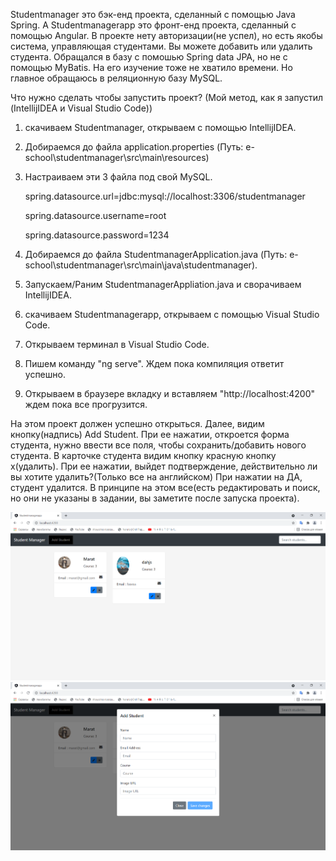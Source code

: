 Studentmanager это бэк-енд проекта, сделанный с помощью Java Spring. 
А Studentmanagerapp это фронт-енд проекта, сделанный с помощью Angular. 
В проекте нету авторизации(не успел), но есть якобы система, управляющая студентами. Вы можете добавить или удалить студента.
Обращался в базу с помошью Spring data JPA, но не с помощью MyBatis. На его изучение тоже не хватило времени. Но главное обращаюсь в реляционную базу MySQL.

Что нужно сделать чтобы запустить проект? (Мой метод, как я запустил (IntellijIDEA и Visual Studio Code))
1) скачиваем Studentmanager, открываем с помощью IntellijIDEA.
2) Добираемся до файла application.properties (Путь: e-school\studentmanager\src\main\resources)
3) Настраиваем эти 3 файла под свой MySQL.
         
    spring.datasource.url=jdbc:mysql://localhost:3306/studentmanager
    
    spring.datasource.username=root
    
    spring.datasource.password=1234

4) Добираемся до файла StudentmanagerApplication.java (Путь: e-school\studentmanager\src\main\java\studentmanager).
5) Запускаем/Раним StudentmanagerAppliation.java и сворачиваем IntellijIDEA.
6) скачиваем Studentmanagerapp, открываем с помощью Visual Studio Code.
7) Открываем терминал в Visual Studio Code.
8) Пишем команду "ng serve". Ждем пока компиляция ответит успешно.
9) Открываем в браузере вкладку и вставляем "http://localhost:4200" ждем пока все прогрузится.

На этом проект должен успешно открыться.
Далее, видим кнопку(надпись) Add Student. 
При ее нажатии, откроется форма студента, нужно ввести все поля, чтобы сохранить/добавить нового студента.
В карточке студента видим кнопку красную кнопку x(удалить). При ее нажатии, выйдет подтверждение, действительно ли вы хотите удалить?(Только все на английском)
При нажатии на ДА, студент удалится.
В принципе на этом все(есть редактировать и поиск, но они не указаны в задании, вы заметите после запуска проекта).

![](screenshots/Screenshot_1.png)
![](screenshots/Screenshot_2.png)